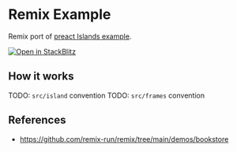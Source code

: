 # Remix Example

Remix port of [preact Islands example](../examples/island).

[![Open in StackBlitz](https://developer.stackblitz.com/img/open_in_stackblitz.svg)](https://stackblitz.com/github/hi-ogawa/vite-plugins/tree/main/packages/fullstack/examples/remix)

## How it works

TODO: `src/island` convention
TODO: `src/frames` convention

## References

- https://github.com/remix-run/remix/tree/main/demos/bookstore
